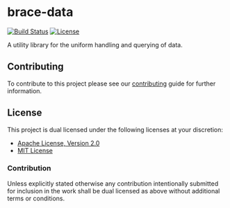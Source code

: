 # brace-data

[![Build Status][build-badge]][build-url]
[![License][license-badge]][license-url]

A utility library for the uniform handling and querying of data.

## Contributing

To contribute to this project please see our [contributing][contribute-url]
guide for further information.

## License

This project is dual licensed under the following licenses at your discretion:

* [Apache License, Version 2.0](LICENSE-APACHE)
* [MIT License](LICENSE-MIT)

### Contribution

Unless explicitly stated otherwise any contribution intentionally submitted for
inclusion in the work shall be dual licensed as above without additional terms
or conditions.

[build-badge]: https://img.shields.io/azure-devops/build/brace-rs/brace-data/brace-rs.brace-data/master.svg
[build-url]: https://dev.azure.com/brace-rs/brace-data/_build
[contribute-url]: https://github.com/brace-rs/brace-data/blob/master/CONTRIBUTING.md
[license-badge]: https://img.shields.io/badge/license-MIT%20OR%20Apache%202.0-blue.svg
[license-url]: https://github.com/brace-rs/brace-data#license
